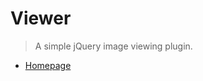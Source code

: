 # Viewer

> A simple jQuery image viewing plugin.

- [Homepage](http://fengyuanchen.github.io/viewer)
